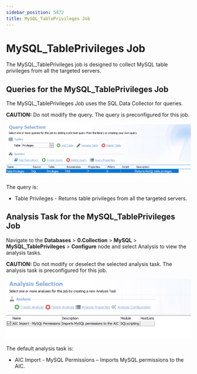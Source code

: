 ```yaml
---
sidebar_position: 5472
title: MySQL_TablePrivileges Job
---
```


# MySQL\_TablePrivileges Job

The MySQL\_TablePrivileges job is designed to collect MySQL table privileges from all the targeted servers.

## Queries for the MySQL\_TablePrivileges Job

The MySQL\_TablePrivileges Job uses the SQL Data Collector for queries.

**CAUTION:** Do not modify the query. The query is preconfigured for this job.

![Query Selection](../../../../../../../../static/images/AccessAnalyzer_12.0/Content/Resources/Images/EnterpriseAuditor/Solutions/Databases/MySQL/QueryTablePrivileges.png "Query Selection")

The query is:

* Table Privileges - Returns table privileges from all the targeted servers.

## Analysis Task for the MySQL\_TablePrivileges Job

Navigate to the **Databases** > **0.Collection** > **MySQL** > **MySQL\_TablePrivileges** > **Configure** node and select Analysis to view the analysis tasks.

**CAUTION:** Do not modify or deselect the selected analysis task. The analysis task is preconfigured for this job.

![Analysis Selection](../../../../../../../../static/images/AccessAnalyzer_12.0/Content/Resources/Images/EnterpriseAuditor/Solutions/Databases/MySQL/AnalysisTablePrivileges.png "Analysis Selection")

The default analysis task is:

* AIC Import - MySQL Permissions – Imports MySQL permissions to the AIC.